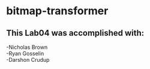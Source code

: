 # bitmap-transformer

## This Lab04 was accomplished with:

-Nicholas Brown<br>
-Ryan Gosselin<br>
-Darshon Crudup<br>
